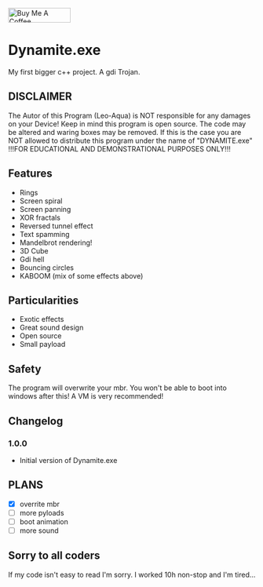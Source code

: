 <a href="https://www.buymeacoffee.com/leoaqua" target="_blank"><img src="https://cdn.buymeacoffee.com/buttons/v2/default-yellow.png" alt="Buy Me A Coffee" style="height: 30px !important;width: 127px !important;" ></a>

# Dynamite.exe
My first bigger c++ project. A gdi Trojan.

## DISCLAIMER
The Autor of this Program (Leo-Aqua) is NOT responsible for any damages on your Device! Keep in mind this program is open source. The code may be altered and waring boxes may be removed. If this is the case you are NOT allowed to distribute this program under the name of "DYNAMITE.exe"
!!!FOR EDUCATIONAL AND DEMONSTRATIONAL PURPOSES ONLY!!!

## Features
- Rings
- Screen spiral
- Screen panning
- XOR fractals
- Reversed tunnel effect
- Text spamming
- Mandelbrot rendering!
- 3D Cube
- Gdi hell
- Bouncing circles
- KABOOM (mix of some effects above)


## Particularities
- Exotic effects
- Great sound design
- Open source
- Small payload

## Safety
The program will overwrite your mbr. You won't be able to boot into windows after this!
A VM is very recommended!

## Changelog


### 1.0.0
  - Initial version of Dynamite.exe

## PLANS
- [x] overrite mbr
- [ ] more pyloads
- [ ] boot animation
- [ ] more sound

## Sorry to all coders
If my code isn't easy to read I'm sorry. I worked 10h non-stop and I'm tired...

